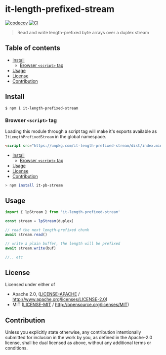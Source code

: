 # it-length-prefixed-stream <!-- omit in toc -->

[![codecov](https://img.shields.io/codecov/c/github/achingbrain/it.svg?style=flat-square)](https://codecov.io/gh/achingbrain/it)
[![CI](https://img.shields.io/github/actions/workflow/status/achingbrain/it/js-test-and-release.yml?branch=master\&style=flat-square)](https://github.com/achingbrain/it/actions/workflows/js-test-and-release.yml?query=branch%3Amaster)

> Read and write length-prefixed byte arrays over a duplex stream

## Table of contents <!-- omit in toc -->

- [Install](#install)
  - [Browser `<script>` tag](#browser-script-tag)
- [Usage](#usage)
- [License](#license)
- [Contribution](#contribution)

## Install

```console
$ npm i it-length-prefixed-stream
```

### Browser `<script>` tag

Loading this module through a script tag will make it's exports available as `ItLengthPrefixedStream` in the global namespace.

```html
<script src="https://unpkg.com/it-length-prefixed-stream/dist/index.min.js"></script>
```

- [Install](#install)
  - [Browser `<script>` tag](#browser-script-tag)
- [Usage](#usage)
- [License](#license)
- [Contribution](#contribution)

```sh
> npm install it-pb-stream
```

## Usage

```js
import { lpStream } from 'it-length-prefixed-stream'

const stream = lpStream(duplex)

// read the next length-prefixed chunk
await stream.read()

// write a plain buffer, the length will be prefixed
await stream.write(buf)

//.. etc
```

## License

Licensed under either of

- Apache 2.0, ([LICENSE-APACHE](LICENSE-APACHE) / <http://www.apache.org/licenses/LICENSE-2.0>)
- MIT ([LICENSE-MIT](LICENSE-MIT) / <http://opensource.org/licenses/MIT>)

## Contribution

Unless you explicitly state otherwise, any contribution intentionally submitted for inclusion in the work by you, as defined in the Apache-2.0 license, shall be dual licensed as above, without any additional terms or conditions.
